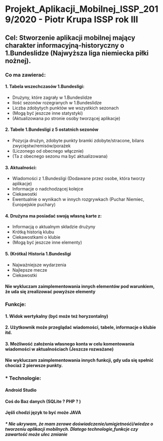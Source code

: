 # Projekt_Aplikacji_Mobilnej_ISSP_2019/2020 - Piotr Krupa ISSP rok III
## Cel: Stworzenie aplikacji mobilnej mający charakter informacyjną-historyczny o 1.Bundeslidze (Najwyższa liga niemiecka piłki nożnej).

### Co ma zawierać:
#### 1. Tabela wszechczasów 1.Bundesligi:
 * Drużyny, które zagrały w 1.Bundeslidze
 * Ilość sezonów rozegranych w 1.Bundeslidze
 * Liczba zdobytych punktów we wszystkich sezonach
* (Mogą być jeszcze inne statystyki)
* (Aktualizowana po stronie osoby tworzącej aplikacje)

#### 2. Tabele 1.Bundesligi z 5 ostatnich sezonów 
* Pozycja drużyn, zdobyte punkty bramki zdobyte/stracone, bilans zwycięstw/remisów/porażek
* (Liczonego od obecnego włącznie)
* (Ta z obecnego sezonu ma być aktualizowana)

#### 3. Aktualności:
* Wiadomości z 1.Bundesligi (Dodawane przez osobe, która tworzy aplikacje)
* Informacje o nadchodzącej kolejce 
* Ciekawostki
* Ewentualnie o wynikach w innych rozgrywkach (Puchar Niemiec, Europejskie puchary)

#### 4. Drużyna ma posiadać swoją własną karte z:
* Informacją o aktualnym składzie drużyny
* Krótką historią klubu
* Ciekawostkami o klubie
* (Mogą być jeszcze inne elementy)

#### 5. (Krótka) Historia 1.Bundesligi
* Najważniejsze wydarzenia
* Najlepsze mecze
* Ciekawostki

#### Nie wykluczam zaimplementowania innych elementów pod warunkiem, że uda się zrealizować powyższe elementy

### Funkcje:
#### 1. Widok wertykalny (być może też horyzontalny)
#### 2. Użytkownik może przeglądać wiadomości, tabele, informacje o klubie itd.
#### 3. Możliwość założenia własnego konta w celu komentowania wiadomości w aktualnościach (Jeszcze rozważane)
#### Nie wykluczam zaimplementowania innych funkcji, gdy uda się spełnić chociaż 2 pierwsze punkty.

### * Technologie:
#### Android Studio
#### Coś do Baz danych (SQLite ? PHP ? )
#### Jęśli chodzi język to być może JAVA

##### * Nie ukrywam, że mam zerowe doświadczenie/umięjetnośći/wiedze o tworzeniu aplikacji mobilnych. Dlatego technologie,funkcje czy zawartość może ulec zmianie 
